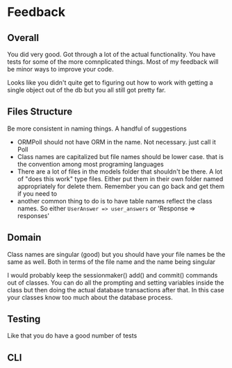 # Feedback

## Overall
You did very good. Got through a lot of the actual functionality. You have tests for some of the more comnplicated things. Most of my feedback will be minor ways to improve your code.

Looks like you didn't quite get to figuring out how to work with getting a single object out of the db but you all still got pretty far.

## Files Structure

Be more consistent in naming things. A handful of suggestions
  - ORMPoll should not have ORM in the name. Not necessary. just call it Poll
  - Class names are capitalized but file names should be lower case. that is the convention among most programing languages
  - There are a lot of files in the models folder that shouldn't be there. A lot of "does this work" type files. Either put them in their own folder named appropriately for delete them. Remember you can go back and get them if you need to
  - another common thing to do is to have table names reflect the class names. So either `UserAnswer => user_answers` or 'Response => responses'

## Domain

Class names are singular (good) but you should have your file names be the same as well. Both in terms of the file name and the name being singular

I would probably keep the sessionmaker() add() and commit() commands out of classes. You can do all the prompting and setting variables inside the class but then doing the actual database transactions after that. In this case your classes know too much about the database process.

## Testing

Like that you do have a good number of tests

## CLI